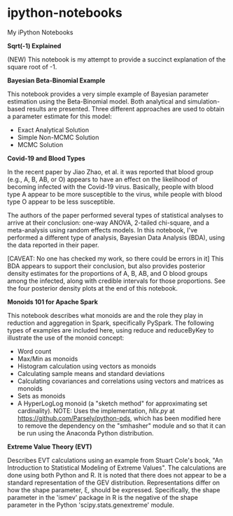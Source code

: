 # ipython-notebooks
My iPython Notebooks

<b>Sqrt(-1) Explained</b>

(NEW) This notebook is my attempt to provide a succinct explanation of the square root of -1.

<b>Bayesian Beta-Binomial Example</b>

This notebook provides a very simple example of Bayesian parameter estimation using the Beta-Binomial model. Both analytical and simulation-based results are presented.  Three different approaches are used to obtain a parameter estimate for this model:

* Exact Analytical Solution
* Simple Non-MCMC Solution
* MCMC Solution

<b>Covid-19 and Blood Types</b>

In the recent paper by Jiao Zhao, et al. it was reported that blood group (e.g., A, B, AB, or O) appears to have an effect on the likelihood of becoming infected with the Covid-19 virus. Basically, people with blood type A appear to be more susceptible to the virus, while people with blood type O appear to be less susceptible.

The authors of the paper performed several types of statistical analyses to arrive at their conclusion: one-way ANOVA, 2-tailed chi-square, and a meta-analysis using random effects models.  In this notebook, I've performed a different type of analysis, Bayesian Data Analysis (BDA), using the data reported in their paper.

[CAVEAT: No one has checked my work, so there could be errors in it] This BDA appears to support their conclusion, but also provides posterior density estimates for the proportions of A, B, AB, and O blood groups among the infected, along with credible intervals for those proportions. See the four posterior density plots at the end of this notebook.

<b>Monoids 101 for Apache Spark</b>

This notebook describes what monoids are and the role they play in reduction and aggregation in Spark, specifically PySpark.  The following types of examples are included here, using reduce and reduceByKey to illustrate the use of the monoid concept:
  
* Word count
* Max/Min as monoids
* Histogram calculation using vectors as monoids
* Calculating sample means and standard deviations
* Calculating covariances and correlations using vectors and matrices as monoids
* Sets as monoids
* A HyperLogLog monoid (a "sketch method" for approximating set cardinality).  NOTE: Uses the implementation, <i>hllx.py</i> at https://github.com/Parsely/python-pds, which has been modified here to remove the dependency on the "smhasher" module and so that it can be run using the Anaconda Python distribution.

<b>Extreme Value Theory (EVT)</b>

Describes EVT calculations using an example from Stuart Cole's book, "An Introduction to Statistical Modeling of Extreme Values".  The calculations are done using both Python and R.  It is noted that there does not appear to be a standard representation of the GEV distribution. Representations differ on how the shape parameter, ξ, should be expressed. Specifically, the shape parameter in the 'ismev' package in R is the negative of the shape parameter in the Python 'scipy.stats.genextreme' module.
